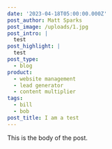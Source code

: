 ```yaml
---
date: '2023-04-18T05:00:00.000Z'
post_author: Matt Sparks
post_image: /uploads/1.jpg
post_intro: |
  test
post_highlight: |
  test
post_type:
  - blog
product:
  - website management
  - lead generator
  - content multiplier
tags:
  - bill
  - bob
post_title: I am a test
---
```


This is the body of the post.
